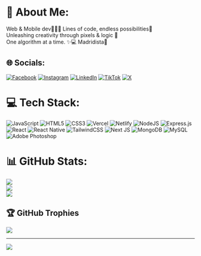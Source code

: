 # 💫 About Me:
Web & Mobile dev👨🏾‍💻 Lines of code, endless possibilities💯<br>Unleashing creativity through pixels & logic 🧠<br>One algorithm at a time. ✨💻 Madridista🤍


## 🌐 Socials:
[![Facebook](https://img.shields.io/badge/Facebook-%231877F2.svg?logo=Facebook&logoColor=white)](https://facebook.com/maazscript) [![Instagram](https://img.shields.io/badge/Instagram-%23E4405F.svg?logo=Instagram&logoColor=white)](https://instagram.com/maazscript) [![LinkedIn](https://img.shields.io/badge/LinkedIn-%230077B5.svg?logo=linkedin&logoColor=white)](https://linkedin.com/in/maazjunior) [![TikTok](https://img.shields.io/badge/TikTok-%23000000.svg?logo=TikTok&logoColor=white)](https://tiktok.com/@maazscript) [![X](https://img.shields.io/badge/X-black.svg?logo=X&logoColor=white)](https://x.com/maazjnr7) 

# 💻 Tech Stack:
![JavaScript](https://img.shields.io/badge/javascript-%23323330.svg?style=for-the-badge&logo=javascript&logoColor=%23F7DF1E) ![HTML5](https://img.shields.io/badge/html5-%23E34F26.svg?style=for-the-badge&logo=html5&logoColor=white) ![CSS3](https://img.shields.io/badge/css3-%231572B6.svg?style=for-the-badge&logo=css3&logoColor=white) ![Vercel](https://img.shields.io/badge/vercel-%23000000.svg?style=for-the-badge&logo=vercel&logoColor=white) ![Netlify](https://img.shields.io/badge/netlify-%23000000.svg?style=for-the-badge&logo=netlify&logoColor=#00C7B7) ![NodeJS](https://img.shields.io/badge/node.js-6DA55F?style=for-the-badge&logo=node.js&logoColor=white) ![Express.js](https://img.shields.io/badge/express.js-%23404d59.svg?style=for-the-badge&logo=express&logoColor=%2361DAFB) ![React](https://img.shields.io/badge/react-%2320232a.svg?style=for-the-badge&logo=react&logoColor=%2361DAFB) ![React Native](https://img.shields.io/badge/react_native-%2320232a.svg?style=for-the-badge&logo=react&logoColor=%2361DAFB) ![TailwindCSS](https://img.shields.io/badge/tailwindcss-%2338B2AC.svg?style=for-the-badge&logo=tailwind-css&logoColor=white) ![Next JS](https://img.shields.io/badge/Next-black?style=for-the-badge&logo=next.js&logoColor=white) ![MongoDB](https://img.shields.io/badge/MongoDB-%234ea94b.svg?style=for-the-badge&logo=mongodb&logoColor=white) ![MySQL](https://img.shields.io/badge/mysql-%2300000f.svg?style=for-the-badge&logo=mysql&logoColor=white) ![Adobe Photoshop](https://img.shields.io/badge/adobe%20photoshop-%2331A8FF.svg?style=for-the-badge&logo=adobe%20photoshop&logoColor=white)
# 📊 GitHub Stats:
![](https://github-readme-stats.vercel.app/api?username=maazjnr&theme=onedark&hide_border=false&include_all_commits=true&count_private=true)<br/>
![](https://github-readme-streak-stats.herokuapp.com/?user=maazjnr&theme=onedark&hide_border=false)<br/>
![](https://github-readme-stats.vercel.app/api/top-langs/?username=maazjnr&theme=onedark&hide_border=false&include_all_commits=true&count_private=true&layout=compact)

## 🏆 GitHub Trophies
![](https://github-profile-trophy.vercel.app/?username=maazjnr&theme=onedark&no-frame=false&no-bg=false&margin-w=4)

---
[![](https://visitcount.itsvg.in/api?id=maazjnr&icon=0&color=0)](https://visitcount.itsvg.in)

<!-- Proudly created with GPRM ( https://gprm.itsvg.in ) -->
